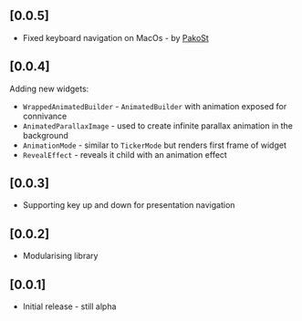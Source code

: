 ## [0.0.5]
* Fixed keyboard navigation on MacOs - by [PakoSt](https://github.com/psstoyanov)

## [0.0.4]

Adding new widgets:
* `WrappedAnimatedBuilder` - `AnimatedBuilder` with animation exposed for connivance
* `AnimatedParallaxImage` - used to create infinite parallax animation in the background
* `AnimationMode` - similar to `TickerMode` but renders first frame of widget
* `RevealEffect` - reveals it child with an animation effect

## [0.0.3]

* Supporting key up and down for presentation navigation

## [0.0.2]

* Modularising library

## [0.0.1]

* Initial release - still alpha
